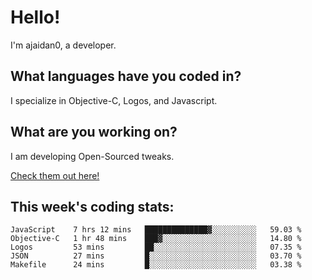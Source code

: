 # Hello!

I'm ajaidan0, a developer. 

## What languages have you coded in?

I specialize in Objective-C, Logos, and Javascript.

## What are you working on?

I am developing Open-Sourced tweaks.

[Check them out here!](https://github.com/ajaidan0/open-sourced-tweaks)

## This week's coding stats:
<!--START_SECTION:waka-->
```text
JavaScript    7 hrs 12 mins   ██████████████▓░░░░░░░░░░   59.03 % 
Objective-C   1 hr 48 mins    ███▓░░░░░░░░░░░░░░░░░░░░░   14.80 % 
Logos         53 mins         ██░░░░░░░░░░░░░░░░░░░░░░░   07.35 % 
JSON          27 mins         █░░░░░░░░░░░░░░░░░░░░░░░░   03.70 % 
Makefile      24 mins         █░░░░░░░░░░░░░░░░░░░░░░░░   03.38 % 
```
<!--END_SECTION:waka-->
